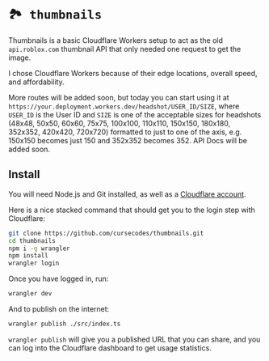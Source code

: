 # `🏞️ thumbnails `

Thumbnails is a basic Cloudflare Workers setup to act as the old `api.roblox.com` thumbnail API that only needed one request to get the image.

I chose Cloudflare Workers because of their edge locations, overall speed, and affordability.

More routes will be added soon, but today you can start using it at `https://your.deployment.workers.dev/headshot/USER_ID/SIZE`, where `USER_ID` is the User ID and `SIZE` is one of the acceptable sizes for headshots (48x48, 50x50, 60x60, 75x75, 100x100, 110x110, 150x150, 180x180, 352x352, 420x420, 720x720) formatted to just to one of the axis, e.g. 150x150 becomes just 150 and 352x352 becomes 352. API Docs will be added soon.

## Install
You will need Node.js and Git installed, as well as a [Cloudflare account](https://dash.cloudflare.com).

Here is a nice stacked command that should get you to the login step with Cloudflare:

```bash
git clone https://github.com/cursecodes/thumbnails.git
cd thumbnails
npm i -g wrangler
npm install
wrangler login
```
Once you have logged in, run:
```bash
wrangler dev
```

And to publish on the internet:
```bash
wrangler publish ./src/index.ts
```
`wrangler publish` will give you a published URL that you can share, and you can log into the Cloudflare dashboard to get usage statistics.
